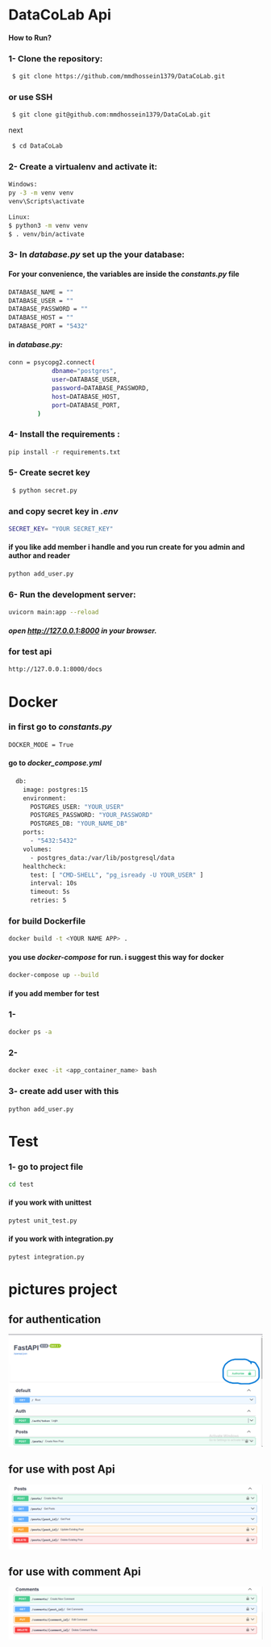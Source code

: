 # DataCoLab Api

#### How to Run?
### 1- Clone the repository:
```bash
 $ git clone https://github.com/mmdhossein1379/DataCoLab.git
 ```
### or use SSH
```bash
 $ git clone git@github.com:mmdhossein1379/DataCoLab.git
 ```
next 
```bash
 $ cd DataCoLab
```

### 2- Create a virtualenv and activate it:
```bash
Windows:
py -3 -m venv venv
venv\Scripts\activate
```
```bash
Linux:
$ python3 -m venv venv
$ . venv/bin/activate
```
### 3- In *database.py* set up the your database:
#### For your convenience, the variables are inside the *constants.py* file

```bash
DATABASE_NAME = ""
DATABASE_USER = ""
DATABASE_PASSWORD = ""
DATABASE_HOST = ""
DATABASE_PORT = "5432"
```
#### in *database.py:*
```bash
conn = psycopg2.connect(
            dbname="postgres",
            user=DATABASE_USER,
            password=DATABASE_PASSWORD,
            host=DATABASE_HOST,
            port=DATABASE_PORT,
        )
```

### 4- Install the requirements :
```bash
pip install -r requirements.txt
```
### 5- Create secret key
```bash
 $ python secret.py
```
### and copy secret key in *.env*
```bash
SECRET_KEY= "YOUR SECRET_KEY"
```
#### if you like add member i handle and you run create for you admin and author and reader
```bash
python add_user.py
```

### 6- Run the development server:
```bash
uvicorn main:app --reload
```
##### open http://127.0.0.1:8000 in your browser.

### for test api 
```bash
http://127.0.0.1:8000/docs
```



# Docker
### in first go to *constants.py*
```bash
DOCKER_MODE = True
```
#### go to *docker_compose.yml*
```bash
  db:
    image: postgres:15
    environment:
      POSTGRES_USER: "YOUR_USER"
      POSTGRES_PASSWORD: "YOUR_PASSWORD"
      POSTGRES_DB: "YOUR_NAME_DB"
    ports:
      - "5432:5432"
    volumes:
      - postgres_data:/var/lib/postgresql/data
    healthcheck:
      test: [ "CMD-SHELL", "pg_isready -U YOUR_USER" ]
      interval: 10s
      timeout: 5s
      retries: 5
```
### for build Dockerfile
```bash
docker build -t <YOUR NAME APP> . 
```
#### you use *docker-compose* for run. i suggest this way for docker
```bash
docker-compose up --build 
```

#### if you add member for test
### 1-
```bash
docker ps -a  
```
### 2-
```bash
docker exec -it <app_container_name> bash
```
### 3- create add user with this
```bash
python add_user.py 
```
# Test
### 1- go to project file
```bash
cd test
```
#### if you work with unittest
```bash
pytest unit_test.py
```
#### if you work with integration.py
```bash
pytest integration.py
```

# pictures project
## for authentication
![Alt Text](picture/aurh.png)
## for use with post Api
![Alt Text](picture/post.png)
## for use with comment Api
![Alt Text](picture/comment.png)
